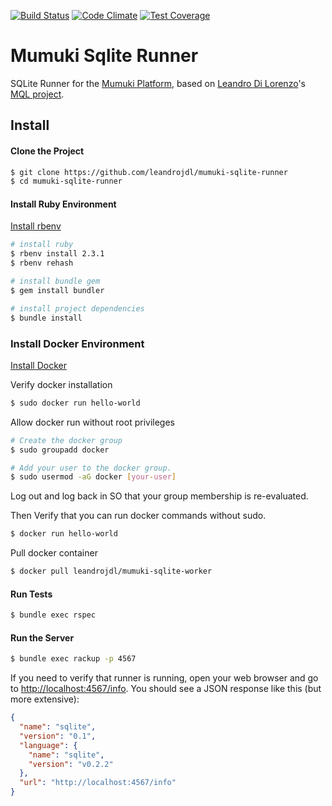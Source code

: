 
[![Build Status](https://travis-ci.org/mumuki/mumuki-sqlite-runner.svg?branch=master)](https://travis-ci.org/mumuki/mumuki-sqlite-runner)
[![Code Climate](https://codeclimate.com/github/mumuki/mumuki-sqlite-runner/badges/gpa.svg)](https://codeclimate.com/github/mumuki/mumuki-sqlite-runner)
[![Test Coverage](https://codeclimate.com/github/mumuki/mumuki-sqlite-runner/badges/coverage.svg)](https://codeclimate.com/github/mumuki/mumuki-sqlite-runner/coverage)


# Mumuki Sqlite Runner

SQLite Runner for the [Mumuki Platform](https://mumuki.io/), based on [Leandro Di Lorenzo](https://github.com/leandrojdl)'s [MQL project](https://github.com/leandrojdl/mumuki-sqlite-runner).


## Install

#### Clone the Project

```bash
$ git clone https://github.com/leandrojdl/mumuki-sqlite-runner
$ cd mumuki-sqlite-runner
```

#### Install Ruby Environment

[Install rbenv](https://github.com/rbenv/rbenv#installation)

```bash
# install ruby
$ rbenv install 2.3.1
$ rbenv rehash

# install bundle gem
$ gem install bundler

# install project dependencies
$ bundle install
```

### Install Docker Environment

[Install Docker](https://docs.docker.com/engine/installation/)

Verify docker installation

```bash
$ sudo docker run hello-world
```

Allow docker run without root privileges

```bash
# Create the docker group
$ sudo groupadd docker

# Add your user to the docker group.
$ sudo usermod -aG docker [your-user]
```

Log out and log back in SO that your group membership is re-evaluated.

Then Verify that you can run docker commands without sudo.

```bash
$ docker run hello-world
```

Pull docker container

```bash
$ docker pull leandrojdl/mumuki-sqlite-worker
```

#### Run Tests

```bash
$ bundle exec rspec
```


#### Run the Server

```bash
$ bundle exec rackup -p 4567
```

If you need to verify that runner is running, open your web browser
and go to [http://localhost:4567/info](http://localhost:4567/info).
You should see a JSON response like this (but more extensive):

```json
{
  "name": "sqlite",
  "version": "0.1",
  "language": {
    "name": "sqlite",
    "version": "v0.2.2"
  },
  "url": "http://localhost:4567/info"
}
```
